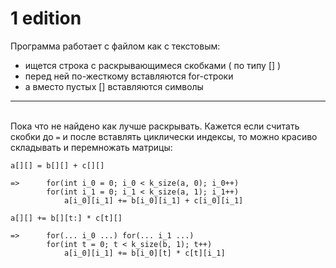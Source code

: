 # 1 edition

Программа работает с файлом как с текстовым:
* ищется строка с раскрывающимеся скобками ( по типу [] ) 
* перед ней по-жесткому вставляются for-строки
* а вместо пустых [] вставляются символы

---

\
Пока что не найдено как лучше раскрывать. Кажется если считать скобки до ```=``` и после вставлять циклически индексы, то можно красиво складывать и перемножать матрицы:
```
a[][] = b[][] + c[][]

=>      for(int i_0 = 0; i_0 < k_size(a, 0); i_0++)
        for(int i_1 = 0; i_1 < k_size(a, 1); i_1++)
            a[i_0][i_1] += b[i_0][i_1] + c[i_0][i_1]
```


```
a[][] += b[][t:] * c[t][]

=>      for(... i_0 ...) for(... i_1 ...)
        for(int t = 0; t < k_size(b, 1); t++)
            a[i_0][i_1] += b[i_0][t] * c[t][i_1]
```

